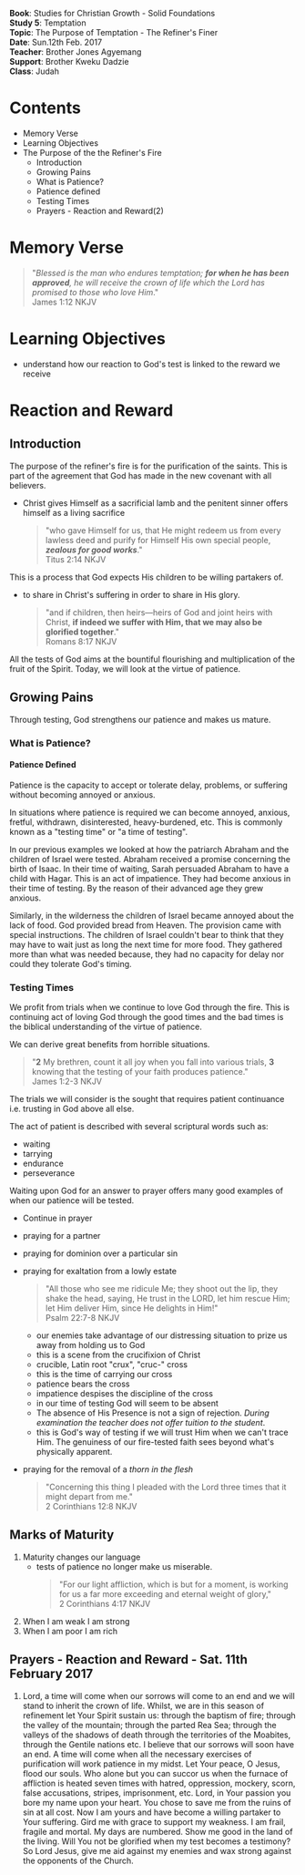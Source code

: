 **Book**: Studies for Christian Growth - Solid Foundations  
**Study 5**: Temptation  
**Topic**: The Purpose of Temptation - The Refiner's Finer  
**Date**: Sun.12th Feb. 2017  
**Teacher**: Brother Jones Agyemang  
**Support**: Brother Kweku Dadzie  
**Class**: Judah

# **Contents**

* Memory Verse
* Learning Objectives
* The Purpose of the the Refiner's Fire
  * Introduction
  * Growing Pains
  * What is Patience?
  * Patience defined
  * Testing Times 
  * Prayers - Reaction and Reward\(2\)

# Memory Verse

> "_Blessed is the man who endures temptation; **for when he has been approved**, he will receive the crown of life which the Lord has promised to those who love Him_."  
> James 1:12 NKJV

# Learning Objectives

* understand how our reaction to God's test is linked to the reward we receive

# Reaction and Reward

## Introduction

The purpose of the refiner's fire is for the purification of the saints. This is part of the agreement that God has made in the new covenant with all believers.

* Christ gives Himself as a sacrificial lamb and the penitent sinner offers himself as a living sacrifice
  > "who gave Himself for us, that He might redeem us from every lawless deed and purify for Himself His own special people, _**zealous for good works**_."  
  > Titus 2:14 NKJV

This is a process that God expects His children to be willing partakers of.

* to share in Christ's suffering in order to share in His glory.
  > "and if children, then heirs—heirs of God and joint heirs with Christ, **if indeed we suffer with Him, that we may also be glorified together**."  
  > Romans 8:17 NKJV

All the tests of God aims at the bountiful flourishing and multiplication of the fruit of the Spirit. Today, we will look at the virtue of patience.

## Growing Pains

Through testing, God strengthens our patience and makes us mature.

### What is Patience?

#### Patience Defined

Patience is the capacity to accept or tolerate delay, problems, or suffering without becoming annoyed or anxious.

In situations where patience is required we can become annoyed, anxious, fretful, withdrawn, disinterested, heavy-burdened, etc. This is commonly known as a "testing time" or "a time of testing".

In our previous examples we looked at how the patriarch Abraham and the children of Israel were tested. Abraham received a promise concerning the birth of Isaac. In their time of waiting, Sarah persuaded Abraham to have a child with Hagar. This is an act of impatience. They had become anxious in their time of testing. By the reason of their advanced age they grew anxious.

Similarly, in the wilderness the children of Israel became annoyed about the lack of food. God provided bread from Heaven. The provision came with special instructions. The children of Israel couldn't bear to think that they may have to wait just as long the next time for more food. They gathered more than what was needed because, they had no capacity for delay nor could they tolerate God's timing.

### Testing Times

We profit from trials when we continue to love God through the fire. This is continuing act of loving God through the good times and the bad times is the biblical understanding of the virtue of patience.

We can derive great benefits from horrible situations.

> "**2** My brethren, count it all joy when you fall into various trials, **3** knowing that the testing of your faith produces patience."  
> James 1:2-3 NKJV

The trials we will consider is the sought that requires patient continuance i.e. trusting in God above all else.

The act of patient is described with several scriptural words such as:

* waiting
* tarrying
* endurance
* perseverance

Waiting upon God for an answer to prayer offers many good examples of when our patience will be tested.

* Continue in prayer
* praying for a partner
* praying for dominion over a particular sin
* praying for exaltation from a lowly estate

  > "All those who see me ridicule Me; they shoot out the lip, they shake the head, saying, He trust in the LORD, let him rescue Him; let Him deliver Him, since He delights in Him!"  
  > Psalm 22:7-8 NKJV

  * our enemies take advantage of our distressing situation to prize us away from holding us to God
  * this is a scene from the crucifixion of Christ
  * crucible, Latin root "crux", "cruc-" cross
  * this is the time of carrying our cross
  * patience bears the cross
  * impatience despises the discipline of the cross
  * in our time of testing God will seem to be absent
  * The absence of His Presence is not a sign of rejection. _During examination the teacher does not offer tuition to the student_.
  * this is God's way of testing if we will trust Him when we can't trace Him. The genuiness of our fire-tested faith sees beyond what's physically apparent.

* praying for the removal of a _thorn in the flesh_

  > "Concerning this thing I pleaded with the Lord three times that it might depart from me."  
  > 2 Corinthians 12:8 NKJV

## Marks of Maturity

1. Maturity changes our language
   * tests of patience no longer make us miserable.
     > "For our light affliction, which is but for a moment, is working for us a far more exceeding and eternal weight of glory,"  
     > 2 Corinthians 4:17 NKJV
2. When I am weak I am strong
3. When I am poor I am rich

## Prayers - Reaction and Reward - Sat. 11th February 2017

1. Lord, a time will come when our sorrows will come to an end and we will stand to inherit the crown of life. Whilst, we are in this season of refinement let Your Spirit sustain us: through the baptism of fire; through the valley of the mountain; through the parted Rea Sea; through the valleys of the shadows of death through the territories of the Moabites, through the Gentile nations etc. I believe that our sorrows will soon have an end. A time will come when all the necessary exercises of purification will work patience in my midst. Let Your peace, O Jesus, flood our souls. Who alone but you can succor us when the furnace of affliction is heated seven times with hatred, oppression, mockery, scorn, false accusations, stripes, imprisonment, etc. 
   Lord, in Your passion you bore my name upon your heart. You chose to save me from the ruins of sin at all cost. Now I am yours and have become a willing partaker to Your suffering. Gird me with grace to support my weakness. I am frail, fragile and mortal. My days are numbered. Show me good in the land of the living. Will You not be glorified when my test becomes a testimony? So Lord Jesus, give me aid against my enemies and wax strong against the opponents of the Church. 



